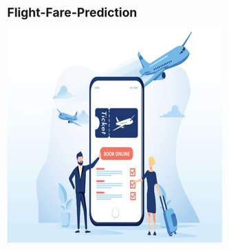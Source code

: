 # Flight-Fare-Prediction
<img src="https://github.com/IMvision12/Flight-Fare-Prediction/blob/main/download.jfif" width="500" height="500" />
